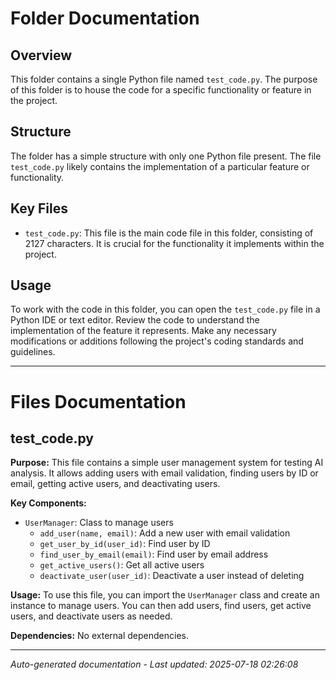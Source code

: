 # Folder Documentation

## Overview
This folder contains a single Python file named `test_code.py`. The purpose of this folder is to house the code for a specific functionality or feature in the project.

## Structure
The folder has a simple structure with only one Python file present. The file `test_code.py` likely contains the implementation of a particular feature or functionality.

## Key Files
- `test_code.py`: This file is the main code file in this folder, consisting of 2127 characters. It is crucial for the functionality it implements within the project.

## Usage
To work with the code in this folder, you can open the `test_code.py` file in a Python IDE or text editor. Review the code to understand the implementation of the feature it represents. Make any necessary modifications or additions following the project's coding standards and guidelines.

---

# Files Documentation

## test_code.py

**Purpose:** This file contains a simple user management system for testing AI analysis. It allows adding users with email validation, finding users by ID or email, getting active users, and deactivating users.

**Key Components:**
- `UserManager`: Class to manage users
  - `add_user(name, email)`: Add a new user with email validation
  - `get_user_by_id(user_id)`: Find user by ID
  - `find_user_by_email(email)`: Find user by email address
  - `get_active_users()`: Get all active users
  - `deactivate_user(user_id)`: Deactivate a user instead of deleting

**Usage:** To use this file, you can import the `UserManager` class and create an instance to manage users. You can then add users, find users, get active users, and deactivate users as needed.

**Dependencies:** No external dependencies.

---
*Auto-generated documentation - Last updated: 2025-07-18 02:26:08*
